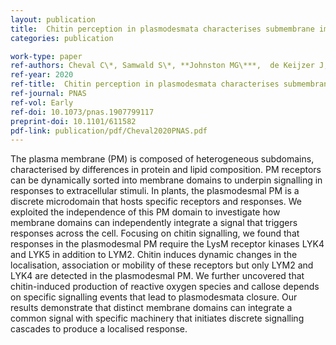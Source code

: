 ```yaml
---
layout: publication
title: 	Chitin perception in plasmodesmata characterises submembrane immune signalling specificity in plants
categories: publication

work-type: paper
ref-authors: Cheval C\*, Samwald S\*, **Johnston MG\***,  de Keijzer J, Breakspear A, Liu X, Bellandi A, Kadota Y, Zipfel C, Faulkner C <br/> \*These authors contributed equally to this work.
ref-year: 2020
ref-title: 	Chitin perception in plasmodesmata characterises submembrane immune signalling specificity in plants
ref-journal: PNAS
ref-vol: Early
ref-doi: 10.1073/pnas.1907799117
preprint-doi: 10.1101/611582
pdf-link: publication/pdf/Cheval2020PNAS.pdf
---
```

The plasma membrane (PM) is composed of heterogeneous subdomains, characterised by differences in protein and lipid composition. PM receptors can be dynamically sorted into membrane domains to underpin signalling in responses to extracellular stimuli. In plants, the plasmodesmal PM is a discrete microdomain that hosts specific receptors and responses. We exploited the independence of this PM domain to investigate how membrane domains can independently integrate a signal that triggers responses across the cell. Focusing on chitin signalling, we found that responses in the plasmodesmal PM require the LysM receptor kinases LYK4 and LYK5 in addition to LYM2. Chitin induces dynamic changes in the localisation, association or mobility of these receptors but only LYM2 and LYK4 are detected in the plasmodesmal PM. We further uncovered that chitin-induced production of reactive oxygen species and callose depends on specific signalling events that lead to plasmodesmata closure. Our results demonstrate that distinct membrane domains can integrate a common signal with specific machinery that initiates discrete signalling cascades to produce a localised response.
